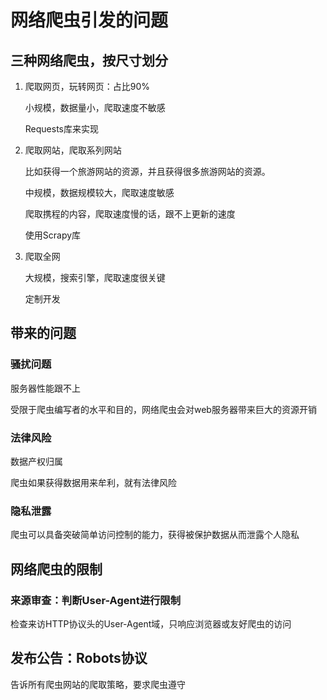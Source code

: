 # 网络爬虫引发的问题

## 三种网络爬虫，按尺寸划分

1. 爬取网页，玩转网页：占比90%

   小规模，数据量小，爬取速度不敏感

   Requests库来实现

2. 爬取网站，爬取系列网站

   比如获得一个旅游网站的资源，并且获得很多旅游网站的资源。 

   中规模，数据规模较大，爬取速度敏感

   爬取携程的内容，爬取速度慢的话，跟不上更新的速度

   使用Scrapy库

3. 爬取全网

   大规模，搜索引擎，爬取速度很关键

   定制开发

## 带来的问题

### 骚扰问题

服务器性能跟不上

受限于爬虫编写者的水平和目的，网络爬虫会对web服务器带来巨大的资源开销

### 法律风险

数据产权归属

爬虫如果获得数据用来牟利，就有法律风险

### 隐私泄露

爬虫可以具备突破简单访问控制的能力，获得被保护数据从而泄露个人隐私

## 网络爬虫的限制

### 来源审查：判断User-Agent进行限制

检查来访HTTP协议头的User-Agent域，只响应浏览器或友好爬虫的访问

## 发布公告：Robots协议

告诉所有爬虫网站的爬取策略，要求爬虫遵守